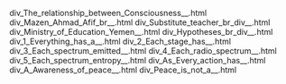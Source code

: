 div_The_relationship_between_Consciousness__.html
div_Mazen_Ahmad_Afif_br__.html
div_Substitute_teacher_br_div__.html
div_Ministry_of_Education_Yemen__.html
div_Hypotheses_br_div__.html
div_1_Everything_has_a__.html
div_2_Each_stage_has__.html
div_3_Each_spectrum_emitted__.html
div_4_Each_radio_spectrum__.html
div_5_Each_spectrum_entropy__.html
div_As_Every_action_has__.html
div_A_Awareness_of_peace__.html
div_Peace_is_not_a__.html